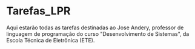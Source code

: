 # Tarefas_LPR
Aqui estarão todas as tarefas destinadas ao Jose Andery, professor de linguagem de programação do curso "Desenvolvimento de Sistemas", da Escola Técnica de Eletrônica (ETE).
